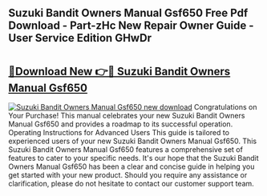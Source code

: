 ## Suzuki Bandit Owners Manual Gsf650 Free Pdf Download - Part-zHc New Repair Owner Guide - User Service Edition GHwDr

# <h2><a href="http://bc76196.oget.top/?id=Suzuki+Bandit+Owners+Manual+Gsf650">🔗Download New 👉🔴 Suzuki Bandit Owners Manual Gsf650</a></h2>

[![Suzuki Bandit Owners Manual Gsf650 new download](https://i.imgur.com/5g1atiW.png)](http://bc76196.oget.top/?id=Suzuki+Bandit+Owners+Manual+Gsf650)
Congratulations on Your Purchase! This manual celebrates your new Suzuki Bandit Owners Manual Gsf650 and provides a roadmap to its successful operation. Operating Instructions for Advanced Users This guide is tailored to experienced users of your new Suzuki Bandit Owners Manual Gsf650. This Suzuki Bandit Owners Manual Gsf650 features a comprehensive set of features to cater to your specific needs. It's our hope that the Suzuki Bandit Owners Manual Gsf650 has been a clear and concise guide in helping you get started with your new product. Should you require any assistance or clarification, please do not hesitate to contact our customer support team.
